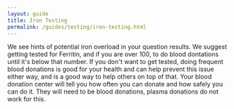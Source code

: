 ```yaml
---
layout: guide
title: Iron Testing
permalink: /guides/testing/iron-testing.html
---
```


We see hints of potential iron overload in your question results.  We suggest getting tested for Ferritin, and if you are over 100, to do blood dontations until it's below that number.  If you don't want to get tested, doing frequent blood donations is good for your health and can help prevent this issue either way, and is a good way to help others on top of that.  Your blood donation center will tell you how often you can donate and how safely you can do it.  They will need to be blood donations, plasma donations do not work for this.
